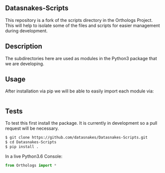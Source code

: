 ## Datasnakes-Scripts

This repository is a fork of the scripts directory in the Orthologs Project.  This will help to isolate some of the files and scripts for easier management during development.

## Description

The subdirectories here are used as modules in the Python3 package that we are developing.


## Usage

After installation via pip we will be able to easily import each module via:
```python

```
## Tests

To test this first install the package.  It is currently in development so a pull request will be necessary.
```bash
$ git clone https://github.com/datasnakes/Datasnakes-Scripts.git
$ cd Datasnakes-Scripts
$ pip install .
```
In a live Python3.6 Console:

```python
from Orthologs import *
```

